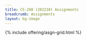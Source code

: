 ```yaml
---
title: CS-280 (202210) Assignments
breadcrumb: Assignments
layout: bg-image
---
```

{% include offering/asgn-grid.html %}
